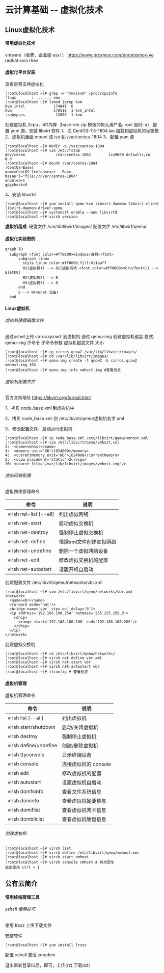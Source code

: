 # 云计算基础 -- 虚拟化技术

## Linux虚拟化技术

#### 常用虚拟化技术

  vmware（收费，企业版 esxi ）
  https://www.proxmox.com/en/proxmox-ve
  redhat kvm rhev

#### 虚拟化平台安装

查看是否支持虚拟化

```shell 
[root@localhost ~]# grep -P "vmx|svm" /proc/cpuinfo
flags		: ... ... vmx
[root@localhost ~]# lsmod |grep kvm
kvm_intel             174841  6 
kvm                   578518  1 kvm_intel
irqbypass              13503  1 kvm
```

创建虚拟机 2cpu，4G内存（base-vm.zip 模板的默认用户名: root  密码: a）
配置 yum 源，安装 libvirt 软件
1、把 CentOS-7.5-1804.iso 加载到虚拟机的光驱里
2、虚拟机里面 mount 该 iso 到 /var/centos-1804
3、配置 yum 源

```shell
[root@localhost ~]# mkdir -p /var/centos-1804
[root@localhost ~]# vim /etc/fstab
dev/cdrom              /var/centos-1804        iso9660 defaults,ro     0 0
[root@localhost ~]# mount /var/centos-1804
[CentOS-Base]
name=CentOS-$releasever - Base
baseurl="file:///var/centos-1804"
enabled=1
gpgcheck=0
```

4、安装 libvirtd

```shell
[root@localhost ~]# yum install qemu-kvm libvirt-daemon libvirt-client libvirt-daemon-driver-qemu
[root@localhost ~]# systemctl enable --now libvirtd
[root@localhost ~]# virsh version
```

**虚拟机组成**
​    硬盘文件  /var/lib/libvirt/images/
​    配置文件  /etc/libvirt/qemu/

#### 虚拟化实验图例

```mermaid
graph TB
  subgraph <font color=#ff0000>windows/真机</font>
      subgraph linux
        style linux color:#ff0000,fill:#11aaff
        H1(虚拟机1) --> B{{虚拟网桥 <font color=#ff0000>vbr</font>}} --> E[eth0]
        H2(虚拟机2) --> B
        H3(虚拟机3) --> B
      end
      E --> W(vmnet 设备)
  end
```

#### Linux虚拟机

###### 虚拟机硬盘磁盘文件

通过xshell上传 cirros.qcow2 到虚拟机
通过 qemu-img 创建虚拟机磁盘
格式: qemu-img  子命令  子命令参数  虚拟机磁盘文件  大小

```shell
[root@localhost ~]# cp cirros.qcow2 /var/lib/libvirt/images/
[root@localhost ~]# cd /var/lib/libvirt/images/
[root@localhost ~]# qemu-img create -f qcow2 -b cirros.qcow2 vmhost.img 30G
[root@localhost ~]# qemu-img info vmhost.img #查看信息
```

###### 虚拟机配置文件

官方文档地址 https://libvirt.org/format.html

1、拷贝 node_base.xml 到虚拟机中

2、拷贝 node_base.xml 到 /etc/libvirt/qemu/虚拟机名字.xml

3、修改配置文件，启动运行虚拟机

```shell
[root@localhost ~]# cp node_base.xml /etc/libvirt/qemu/vmhost.xml
[root@localhost ~]# vim /etc/libvirt/qemu/vmhost.xml
2:	<name>vmhost</name>
3:	<memory unit='KB'>1024000</memory>
4:	<currentMemory unit='KB'>1024000</currentMemory>
5:	<vcpu placement='static'>2</vcpu>
26:	<source file='/var/lib/libvirt/images/vmhost.img'/>
```

###### 虚拟网络配置

虚拟网络管理命令

| 命令                   | 说明                    |
| ---------------------- | -----------------------|
| virsh net-list [--all] | 列出虚拟网络|
| virsh net-start        | 启动虚拟交换机|
| virsh net-destroy      | 强制停止虚拟交换机|
| virsh net-define       | 根据xml文件创建虚拟网络|
| virsh net-undefine     | 删除一个虚拟网络设备|
| virsh net-edit         | 修改虚拟交换机的配置|
| virsh net-autostart    | 设置开机自启动|

创建配置文件 /etc/libvirt/qemu/networks/vbr.xml

```shell
[root@localhost ~]# vim /etc/libvirt/qemu/networks/vbr.xml
<network>
  <name>vbr</name>
  <forward mode='nat'/>
  <bridge name='vbr' stp='on' delay='0'/>
  <ip address='192.168.100.254' netmask='255.255.255.0'>
    <dhcp>
      <range start='192.168.100.100' end='192.168.100.200'/>
    </dhcp>
  </ip>
</network>
```

创建虚拟交换机

```shell
[root@localhost ~]# cd /etc/libvirt/qemu/networks/
[root@localhost ~]# virsh net-define vbr.xml
[root@localhost ~]# virsh net-start vbr
[root@localhost ~]# virsh net-autostart vbr
[root@localhost ~]# ifconfig # 查看验证
```

#### 虚拟机管理

虚拟机管理命令

|命令|说明|
|----|----|
|virsh list [--all]|列出虚拟机|
|virsh start/shutdown|启动/关闭虚拟机|
|virsh destroy|强制停止虚拟机|
|virsh define/undefine|创建/删除虚拟机|
|virsh ttyconsole|显示终端设备|
|virsh console|连接虚拟机的 console|
|virsh edit|修改虚拟机的配置|
|virsh autostart|设置虚拟机自启动|
|virsh domfsinfo|查看文件系统信息|
|virsh dominfo|查看虚拟机摘要信息|
|virsh domiflist|查看虚拟机网卡信息|
|virsh domblklist|查看虚拟机硬盘信息|

###### 创建虚拟机

```shell
[root@localhost ~]# virsh list
[root@localhost ~]# virsh define /etc/libvirt/qemu/vmhost.xml
[root@localhost ~]# virsh start vmhost
[root@localhost ~]# virsh console vmhost # 两次回车
退出使用 ctrl + ]
```

## 公有云简介

#### 常用终端管理工具

###### xshell 使用技巧

使用 lrzsz 上传下载文件

安装软件 

```shell
[root@localhost ~]# yum install lrzsz
```

配置 xshell 激活 zmodem

退出重新登录以后，即可，上传(rz),下载(sz)